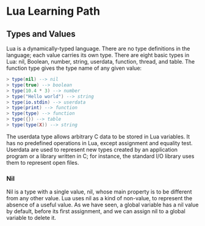 # Lua Learning Path

## Types and Values

Lua is a dynamically-typed language. There are no type definitions in the language; each value carries its own type.
There are eight basic types in Lua: nil, Boolean, number, string, userdata, function, thread, and table. The function type gives the type name of any given value:

```lua 
> type(nil) --> nil  
> type(true) --> boolean  
> type(10.4 * 3) --> number  
> type("Hello world") --> string  
> type(io.stdin) --> userdata  
> type(print) --> function  
> type(type) --> function  
> type({}) --> table  
> type(type(X)) --> string
```

The userdata type allows arbitrary C data to be stored in Lua variables. It has no predefined operations in Lua, except assignment and equality test. Userdata are used to represent new types created by an application program or a library written in C; for instance, the standard I/O library uses them to represent open files.

### Nil

Nil is a type with a single value, nil, whose main property is to be different from any other value. Lua uses nil as a kind of non-value, to represent the absence of a useful value. As we have seen, a global variable has a nil value by default, before its first assignment, and we can assign nil to a global variable to delete it.
